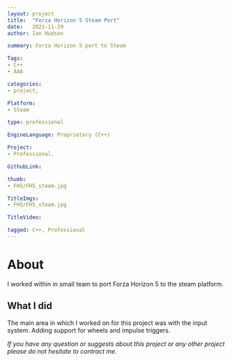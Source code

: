 ```yaml
---
layout: project
title:  "Forza Horizon 5 Steam Port"
date:   2021-11-29 
author: Ian Hudson

summary: Forza Horizon 5 port to Steam

Tags:
- C++
- AAA

categories:
- project, 

Platform:
- Steam

type: professional

EngineLanguage: Proprietary (C++)

Project:
- Professional,

GithubLink:

thumb: 
- FH5/FH5_steam.jpg

TitleImgs: 
- FH5/FH5_steam.jpg

TitleVideo:

tagged: C++, Professional
---
```


# About 
I worked within in small team to port Forza Horizon 5 to the steam platform.

## What I did
The main area in which I worked on for this project was with the input system. Adding support for wheels and impulse triggers. 

<i>If you have any question or suggests about this project or any other project please do not hesitate to contract me.<i/>
